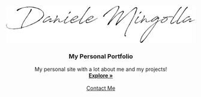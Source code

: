 <!-- PROJECT LOGO -->
<br />
<p align="center">
  <a href="https://danielemingolla.github.io/">
    <img src="/assets/images/logogit.png" alt="Logo" width="600" height="100">
  </a>

  <h3 align="center">My Personal Portfolio</h3>

  <p align="center">
    My personal site with a lot about me and my projects!
    <br />
    <a href="https://danielemingolla.github.io"><strong>Explore »</strong></a>
    <br />
    <br />
    <a href="mailto: danielemingolla98ta@gmail.com">Contact Me</a>
  </p>
</p>
